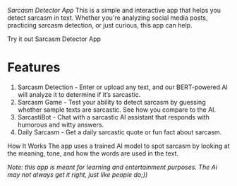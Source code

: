*Sarcasm Detector App*
This is a simple and interactive app that helps you detect sarcasm in text. Whether you're analyzing social media posts, practicing sarcasm detection, or just curious, this app can help.

Try it out
Sarcasm Detector App

# Features
1. Sarcasm Detection - Enter or upload any text, and our BERT-powered AI will analyze it to determine if it’s sarcastic.
2. Sarcasm Game - Test your ability to detect sarcasm by guessing whether sample texts are sarcastic. See how you compare to the AI.
3. SarcastiBot - Chat with a sarcastic AI assistant that responds with humorous and witty answers.
4. Daily Sarcasm - Get a daily sarcastic quote or fun fact about sarcasm.

How It Works
The app uses a trained AI model to spot sarcasm by looking at the meaning, tone, and how the words are used in the text.

*Note: this app is meant for learning and entertainment purposes. The Ai may not always get it right, just like people do;))*
